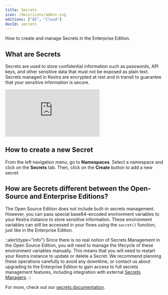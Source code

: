```yaml
---
title: Secrets
icon: /docs/icons/admin.svg
editions: ["EE", "Cloud"]
docId: secrets
---
```


How to create and manage Secrets in the Enterprise Edition.

## What are Secrets

Secrets are used to store confidential information such as passwords, API keys, and other sensitive data that must not be exposed as plain text. Secrets managed in Kestra are encrypted at rest and in transit to guarantee that your sensitive information is secure.

<div class="video-container">
  <iframe src="https://www.youtube.com/embed/u0yuOYG-qMI?si=9T-mMYgs-_SOIPoG" title="YouTube video player" frameborder="0" allow="accelerometer; autoplay; clipboard-write; encrypted-media; gyroscope; picture-in-picture; web-share" referrerpolicy="strict-origin-when-cross-origin" allowfullscreen></iframe>
</div>

## How to create a new Secret

From the left navigation menu, go to **Namespaces**. Select a namespace and click on the **Secrets** tab. Then, click on the **Create** button to add a new secret.

## How are Secrets different between the Open-Source and Enterprise Editions?

The Open Source Edition does not include built-in secrets management. However, you can pass special base64-encoded environment variables to your Kestra instance to store sensitive information. These environment variables can still be accessed in your flows using the `secret()` function, just like in the Enterprise Edition. 

::alert{type="info"}
Since there is no real notion of Secrets Management in the Open Source Edition, you will need to manage the lifecycle of these environment variables manually. This means that you will need to restart your Kestra instance to update or delete a Secret. We recommend planning these operations carefully to avoid any downtime, or contact us about upgrading to the Enterprise Edition to gain access to full secrets management features, including integration with external [Secrets Managers](./secrets-manager.md).
::

For more, check out our [secrets documentation](../../05.concepts/04.secret.md).
